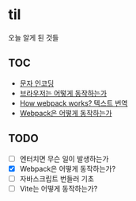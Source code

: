 # til
오늘 알게 된 것들



## TOC

- [문자 인코딩](https://github.com/leegwae/til/blob/main/Character%20Encoding.md)
- [브라우저는 어떻게 동작하는가](https://github.com/leegwae/til/blob/main/How%20browsers%20work.md)
- [How webpack works? 텍스트 번역](https://github.com/leegwae/til/blob/main/How%20Webpack%20works%20%ED%85%8D%EC%8A%A4%ED%8A%B8%20%EB%B2%88%EC%97%AD.md)
- [Webpack은 어떻게 동작하는가](https://github.com/leegwae/til/blob/main/How%20Webpack%20works.md)



## TODO

- [ ] 엔터치면 무슨 일이 발생하는가
- [x] Webpack은 어떻게 동작하는가?
- [ ] 자바스크립트 번들러 기초
- [ ] Vite는 어떻게 동작하는가?
